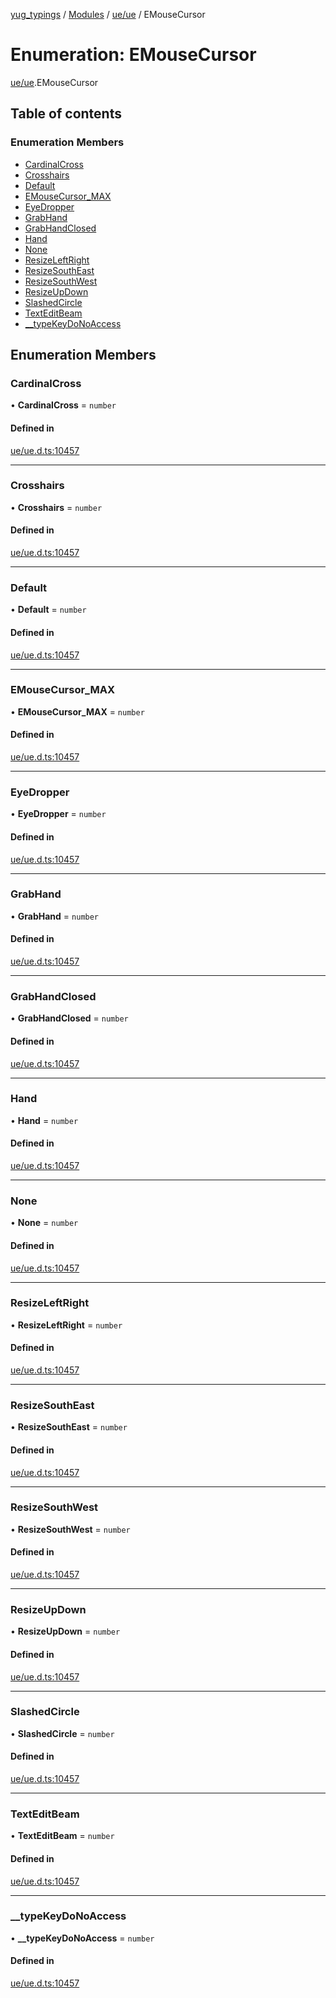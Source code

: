 [yug_typings](../README.md) / [Modules](../modules.md) / [ue/ue](../modules/ue_ue.md) / EMouseCursor

# Enumeration: EMouseCursor

[ue/ue](../modules/ue_ue.md).EMouseCursor

## Table of contents

### Enumeration Members

- [CardinalCross](ue_ue.EMouseCursor.md#cardinalcross)
- [Crosshairs](ue_ue.EMouseCursor.md#crosshairs)
- [Default](ue_ue.EMouseCursor.md#default)
- [EMouseCursor\_MAX](ue_ue.EMouseCursor.md#emousecursor_max)
- [EyeDropper](ue_ue.EMouseCursor.md#eyedropper)
- [GrabHand](ue_ue.EMouseCursor.md#grabhand)
- [GrabHandClosed](ue_ue.EMouseCursor.md#grabhandclosed)
- [Hand](ue_ue.EMouseCursor.md#hand)
- [None](ue_ue.EMouseCursor.md#none)
- [ResizeLeftRight](ue_ue.EMouseCursor.md#resizeleftright)
- [ResizeSouthEast](ue_ue.EMouseCursor.md#resizesoutheast)
- [ResizeSouthWest](ue_ue.EMouseCursor.md#resizesouthwest)
- [ResizeUpDown](ue_ue.EMouseCursor.md#resizeupdown)
- [SlashedCircle](ue_ue.EMouseCursor.md#slashedcircle)
- [TextEditBeam](ue_ue.EMouseCursor.md#texteditbeam)
- [\_\_typeKeyDoNoAccess](ue_ue.EMouseCursor.md#__typekeydonoaccess)

## Enumeration Members

### CardinalCross

• **CardinalCross** = `number`

#### Defined in

[ue/ue.d.ts:10457](https://github.com/YugMetaverse/yug_typings/blob/25cad34/ue/ue.d.ts#L10457)

___

### Crosshairs

• **Crosshairs** = `number`

#### Defined in

[ue/ue.d.ts:10457](https://github.com/YugMetaverse/yug_typings/blob/25cad34/ue/ue.d.ts#L10457)

___

### Default

• **Default** = `number`

#### Defined in

[ue/ue.d.ts:10457](https://github.com/YugMetaverse/yug_typings/blob/25cad34/ue/ue.d.ts#L10457)

___

### EMouseCursor\_MAX

• **EMouseCursor\_MAX** = `number`

#### Defined in

[ue/ue.d.ts:10457](https://github.com/YugMetaverse/yug_typings/blob/25cad34/ue/ue.d.ts#L10457)

___

### EyeDropper

• **EyeDropper** = `number`

#### Defined in

[ue/ue.d.ts:10457](https://github.com/YugMetaverse/yug_typings/blob/25cad34/ue/ue.d.ts#L10457)

___

### GrabHand

• **GrabHand** = `number`

#### Defined in

[ue/ue.d.ts:10457](https://github.com/YugMetaverse/yug_typings/blob/25cad34/ue/ue.d.ts#L10457)

___

### GrabHandClosed

• **GrabHandClosed** = `number`

#### Defined in

[ue/ue.d.ts:10457](https://github.com/YugMetaverse/yug_typings/blob/25cad34/ue/ue.d.ts#L10457)

___

### Hand

• **Hand** = `number`

#### Defined in

[ue/ue.d.ts:10457](https://github.com/YugMetaverse/yug_typings/blob/25cad34/ue/ue.d.ts#L10457)

___

### None

• **None** = `number`

#### Defined in

[ue/ue.d.ts:10457](https://github.com/YugMetaverse/yug_typings/blob/25cad34/ue/ue.d.ts#L10457)

___

### ResizeLeftRight

• **ResizeLeftRight** = `number`

#### Defined in

[ue/ue.d.ts:10457](https://github.com/YugMetaverse/yug_typings/blob/25cad34/ue/ue.d.ts#L10457)

___

### ResizeSouthEast

• **ResizeSouthEast** = `number`

#### Defined in

[ue/ue.d.ts:10457](https://github.com/YugMetaverse/yug_typings/blob/25cad34/ue/ue.d.ts#L10457)

___

### ResizeSouthWest

• **ResizeSouthWest** = `number`

#### Defined in

[ue/ue.d.ts:10457](https://github.com/YugMetaverse/yug_typings/blob/25cad34/ue/ue.d.ts#L10457)

___

### ResizeUpDown

• **ResizeUpDown** = `number`

#### Defined in

[ue/ue.d.ts:10457](https://github.com/YugMetaverse/yug_typings/blob/25cad34/ue/ue.d.ts#L10457)

___

### SlashedCircle

• **SlashedCircle** = `number`

#### Defined in

[ue/ue.d.ts:10457](https://github.com/YugMetaverse/yug_typings/blob/25cad34/ue/ue.d.ts#L10457)

___

### TextEditBeam

• **TextEditBeam** = `number`

#### Defined in

[ue/ue.d.ts:10457](https://github.com/YugMetaverse/yug_typings/blob/25cad34/ue/ue.d.ts#L10457)

___

### \_\_typeKeyDoNoAccess

• **\_\_typeKeyDoNoAccess** = `number`

#### Defined in

[ue/ue.d.ts:10457](https://github.com/YugMetaverse/yug_typings/blob/25cad34/ue/ue.d.ts#L10457)
